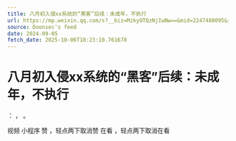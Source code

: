 ```yaml
---
title: 八月初入侵xx系统的“黑客”后续：未成年，不执行
url: https://mp.weixin.qq.com/s?__biz=MzkyOTQzNjIwNw==&mid=2247488095&idx=1&sn=ce12a2b078d60fdabf149bc1004e7050
source: Doonsec's feed
date: 2024-09-05
fetch_date: 2025-10-06T18:23:10.761678
---
```


# 八月初入侵xx系统的“黑客”后续：未成年，不执行

：
，
。

视频
小程序
赞
，轻点两下取消赞
在看
，轻点两下取消在看